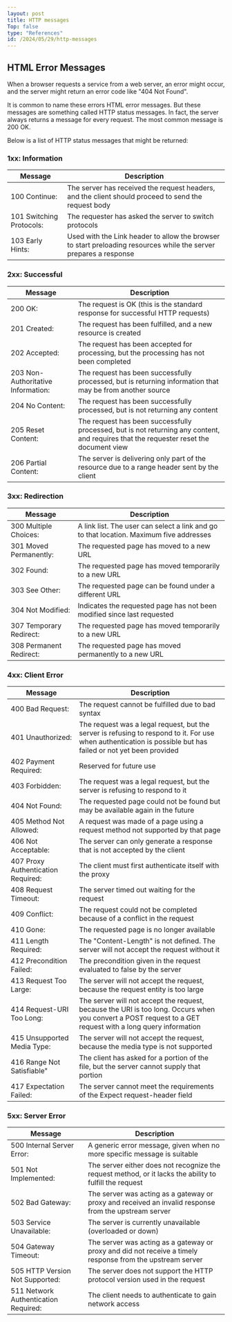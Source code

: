 ```yaml
---
layout: post
title: HTTP messages
Top: false
type: "References"
id: /2024/05/29/http-messages
---
```

## HTML Error Messages

When a browser requests a service from a web server, an error might occur, and the server might return an error code like "404 Not Found".

It is common to name these errors HTML error messages. But these messages are something called HTTP status messages. In fact, the server always returns a message for every request. The most common message is 200 OK.

Below is a list of HTTP status messages that might be returned:

### 1xx: Information

| Message | Description |
| --- | --- |
| 100 Continue: | The server has received the request headers, and the client should proceed to send the request body |
| 101 Switching Protocols: | The requester has asked the server to switch protocols |
| 103 Early Hints: | Used with the Link header to allow the browser to start preloading resources while the server prepares a response |

### 2xx: Successful

| Message | Description |
| --- | --- |
| 200 OK: | The request is OK (this is the standard response for successful HTTP requests) |
| 201 Created: | The request has been fulfilled, and a new resource is created |
| 202 Accepted: | The request has been accepted for processing, but the processing has not been completed |
| 203 Non-Authoritative Information: |The request has been successfully processed, but is returning information that may be from another source |
| 204 No Content: | The request has been successfully processed, but is not returning any content |
| 205 Reset Content: | The request has been successfully processed, but is not returning any content, and requires that the requester reset the document view |
| 206 Partial Content: | The server is delivering only part of the resource due to a range header sent by the client |

### 3xx: Redirection

| Message | Description |
| --- | --- |
| 300 Multiple Choices: | A link list. The user can select a link and go to that location. Maximum five addresses |
| 301 Moved Permanently: | The requested page has moved to a new URL |
| 302 Found: | The requested page has moved temporarily to a new URL |
| 303 See Other: | The requested page can be found under a different URL |
| 304 Not Modified: | Indicates the requested page has not been modified since last requested |
| 307 Temporary Redirect: | The requested page has moved temporarily to a new URL |
| 308 Permanent Redirect: | The requested page has moved permanently to a new URL |

### 4xx: Client Error

| Message | Description |
| --- | --- |
| 400 Bad Request: | The request cannot be fulfilled due to bad syntax |
| 401 Unauthorized: | The request was a legal request, but the server is refusing to respond to it. For use when authentication is possible but has failed or not yet been provided |
| 402 Payment Required: | Reserved for future use |
| 403 Forbidden: | The request was a legal request, but the server is refusing to respond to it |
| 404 Not Found: | The requested page could not be found but may be available again in the future |
| 405 Method Not Allowed: | A request was made of a page using a request method not supported by that page |
| 406 Not Acceptable: | The server can only generate a response that is not accepted by the client |
| 407 Proxy Authentication Required: | The client must first authenticate itself with the proxy |
| 408 Request Timeout: | The server timed out waiting for the request |
| 409 Conflict: | The request could not be completed because of a conflict in the request |
| 410 Gone: | The requested page is no longer available |
| 411 Length Required: | The "Content-Length" is not defined. The server will not accept the request without it |
| 412 Precondition Failed: | The precondition given in the request evaluated to false by the server |
| 413 Request Too Large: | The server will not accept the request, because the request entity is too large |
| 414 Request-URI Too Long: | The server will not accept the request, because the URI is too long. Occurs when you convert a POST request to a GET request with a long query information |
| 415 Unsupported Media Type: | The server will not accept the request, because the media type is not supported |
| 416 Range Not Satisfiable" | The client has asked for a portion of the file, but the server cannot supply that portion |
| 417 Expectation Failed: | The server cannot meet the requirements of the Expect request-header field |

### 5xx: Server Error

| Message | Description |
| --- | --- |
| 500 Internal Server Error: | A generic error message, given when no more specific message is suitable |
| 501 Not Implemented: | The server either does not recognize the request method, or it lacks the ability to fulfill the request |
| 502 Bad Gateway: | The server was acting as a gateway or proxy and received an invalid response from the upstream server |
| 503 Service Unavailable: | The server is currently unavailable (overloaded or down) |
| 504 Gateway Timeout: | The server was acting as a gateway or proxy and did not receive a timely response from the upstream server |
| 505 HTTP Version Not Supported: | The server does not support the HTTP protocol version used in the request |
| 511 Network Authentication Required: | The client needs to authenticate to gain network access |